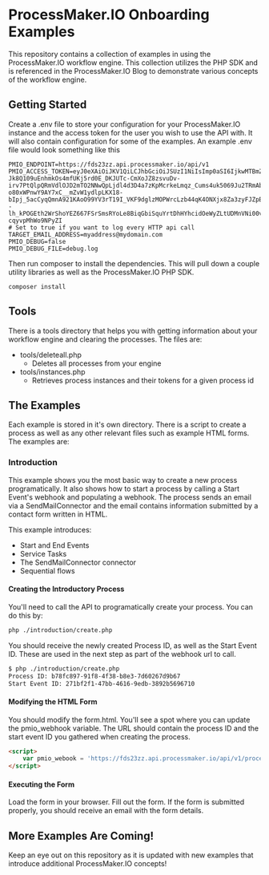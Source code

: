 # ProcessMaker.IO Onboarding Examples
This repository contains a collection of examples in using the 
ProcessMaker.IO workflow engine. This collection utilizes the PHP 
SDK and is referenced in the ProcessMaker.IO Blog to demonstrate 
various concepts of the workflow engine.

## Getting Started
Create a .env file to store your configuration for your ProcessMaker.IO instance 
and the access token for the user you wish to use the API with. It will also contain 
configuration for some of the examples.
An example .env file would look something like this

```$xslt
PMIO_ENDPOINT=https://fds23zz.api.processmaker.io/api/v1
PMIO_ACCESS_TOKEN=eyJ0eXAiOiJKV1QiLCJhbGciOiJSUzI1NiIsImp0aSI6IjkwMTBmZGI5YWMxYTZiNGI2ZGMyZjNiODZmZDg5OTJhYWRlODI0MGU5MWI3NWRkNDhjNTA4MzRlYjQzZjUzNmFjMDkxNTg4MDY5MDZiM2MxIn0.eyJhdWQiOiIxIiwianRpIjoiOTAxMGZkYjlhYzFhNmI0YjZkYzJmM2I4NmZkODk5MmFhZGU4MjQwZTkxYjc1ZGQ0OGM1MDgzNGViNDNmNTM2YWMwOTE1ODgwNjkwNmIzYzEiLCJpYXQiOjE1MDY1NDM5MTMsIm5iZiI6MTUwNjU0MzkxMywiZXhwIjoxNTM4MDc5OTEzLCJzdWIiOiIxIiwic2NvcGVzIjpbXX0.PTFaPvddgKqB51trFAV2Ka_8W2npZ9jbc2uGAoYdFKfMNNvvNl07DWTDXxK90B0OwLAA08husWmfkVomWlm6W44hXuJEa8zG3SfRGwpzPQiA4NZ706YkbWqjLfY5QH41MwpJlkgKeQv6Q6nvZluyXrzQlvZVkSfSb9GvNe4h6arLLn1KQp3xQnnK-Jk8Q109uEnhmkOs4mfUKj5rd0E_DKJUTc-CmXoJZ8zsvuDv-irv7PtQlpQRmVdlOJD2mTO2NNwQpLjdl4d3D4a7zKpMcrkeLmqz_Cums4uk5069Ju2TRmAbyGfWUgL7aTg-o80xWPnwY9AY7xC__mZvW1ydlpLKX18-bIpj_5acCyqQmnA921KAoO99YV3rT19I_VKF9dglzMOPWrcLzb44qK4ONXjx8Za3zyFJZpBa_SrCkhYiOhY1GNNk5EpqqMCAT_D8nCnrR7fmLrXtFJsP9yPDYwMZxYuppCH6rcqLIeB0VlmEiNTJu_1RlYgcmG02boSNPXHmzrEd9eJKRksSWVfkE90quuDMNoEFYaL1A_yU0yn2iW0T--lh_kPOGEth2WrShoYEZ667FSrSmsRYoLe8BiqGbiSquYrtDhHYhcidOeWyZLtUDMnVNi00v3i3hrIp7KIvIM9zAQxzk3OwAxXFrKV6Ut3-cqyvpMhWo9NPyZI
# Set to true if you want to log every HTTP api call
TARGET_EMAIL_ADDRESS=myaddress@mydomain.com
PMIO_DEBUG=false
PMIO_DEBUG_FILE=debug.log
```

Then run composer to install the dependencies. This will pull down a couple utility libraries as well as the 
ProcessMaker.IO PHP SDK.

```$xslt
composer install
```


## Tools
There is a tools directory that helps you with getting information 
about your workflow engine and clearing the processes.  The files are:

* tools/deleteall.php
  * Deletes all processes from your engine
* tools/instances.php
  * Retrieves process instances and their tokens for a given process id
  
## The Examples
Each example is stored in it's own directory.  There is a script 
to create a process as well as any other relevant files such as 
example HTML forms. The examples are:

### Introduction
This example shows you the most basic way to create a new process programatically. 
It also shows how to start a process by calling a Start Event's webhook and populating 
a webhook.  The process sends an email via a SendMailConnector and the email contains 
information submitted by a contact form written in HTML.

This example introduces:
* Start and End Events
* Service Tasks
* The SendMailConnector connector
* Sequential flows

#### Creating the Introductory Process
You'll need to call the API to programatically create your process.  You can do this by:
```bash
php ./introduction/create.php
```

You should receive the newly created Process ID, as well as the Start Event ID.  These 
are used in the next step as part of the webhook url to call.

```bash
$ php ./introduction/create.php
Process ID: b78fc897-91f8-4f38-b8e3-7d60267d9b67
Start Event ID: 271bf2f1-47bb-4616-9edb-3892b5696710
```

#### Modifying the HTML Form
You should modify the form.html.  You'll see a spot where you can update the pmio_webhook variable.
The URL should contain the process ID and the start event ID you gathered when creating the process.

```html
<script>
    var pmio_webook = 'https://fds23zz.api.processmaker.io/api/v1/processes/b78fc897-91f8-4f38-b8e3-7d60267d9b67/events/271bf2f1-47bb-4616-9edb-3892b5696710/webhook';
</script>
```

#### Executing the Form
Load the form in your browser.  Fill out the form.  If the form is submitted properly, you should 
receive an email with the form details.

## More Examples Are Coming!
Keep an eye out on this repository as it is updated with new examples that introduce additional 
ProcessMaker.IO concepts!